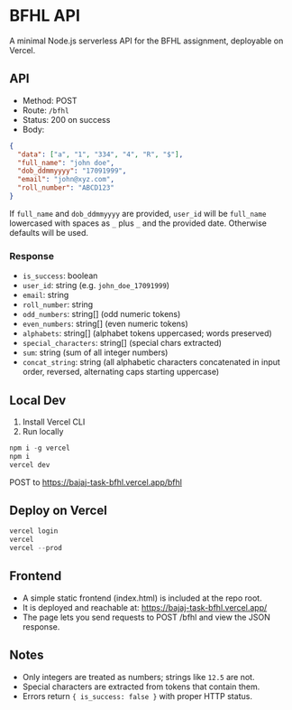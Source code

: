 # BFHL API

A minimal Node.js serverless API for the BFHL assignment, deployable on Vercel.

## API

- Method: POST
- Route: `/bfhl`
- Status: 200 on success
- Body:
```json
{
  "data": ["a", "1", "334", "4", "R", "$"],
  "full_name": "john doe",
  "dob_ddmmyyyy": "17091999",
  "email": "john@xyz.com",
  "roll_number": "ABCD123"
}
```

If `full_name` and `dob_ddmmyyyy` are provided, `user_id` will be `full_name` lowercased with spaces as `_` plus `_` and the provided date. Otherwise defaults will be used.

### Response
- `is_success`: boolean
- `user_id`: string (e.g. `john_doe_17091999`)
- `email`: string
- `roll_number`: string
- `odd_numbers`: string[] (odd numeric tokens)
- `even_numbers`: string[] (even numeric tokens)
- `alphabets`: string[] (alphabet tokens uppercased; words preserved)
- `special_characters`: string[] (special chars extracted)
- `sum`: string (sum of all integer numbers)
- `concat_string`: string (all alphabetic characters concatenated in input order, reversed, alternating caps starting uppercase)

## Local Dev

1. Install Vercel CLI
2. Run locally

```powershell
npm i -g vercel
npm i
vercel dev
```

POST to https://bajaj-task-bfhl.vercel.app/bfhl

## Deploy on Vercel

```powershell
vercel login
vercel
vercel --prod
```

## Frontend

- A simple static frontend (index.html) is included at the repo root.
- It is deployed and reachable at: https://bajaj-task-bfhl.vercel.app/
- The page lets you send requests to POST /bfhl and view the JSON response.

## Notes
- Only integers are treated as numbers; strings like `12.5` are not.
- Special characters are extracted from tokens that contain them.
- Errors return `{ is_success: false }` with proper HTTP status.
